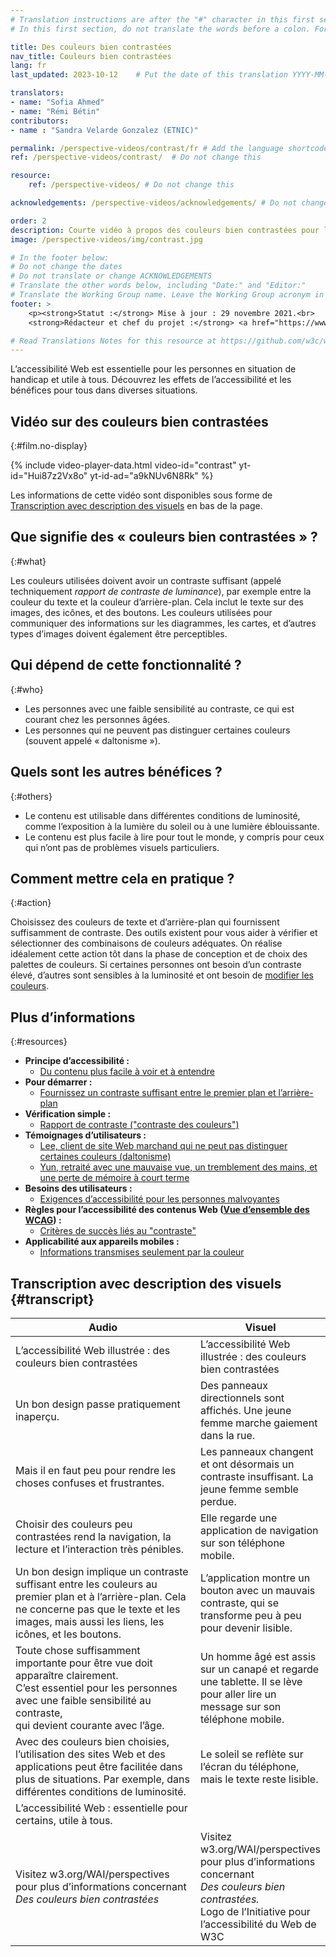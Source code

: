 ```yaml
---
# Translation instructions are after the "#" character in this first section. They are comments that do not show up in the web page. You do not need to translate the instructions after "#".
# In this first section, do not translate the words before a colon. For example, do not translate "title:". Do translate the text after "title:".

title: Des couleurs bien contrastées
nav_title: Couleurs bien contrastées
lang: fr
last_updated: 2023-10-12    # Put the date of this translation YYYY-MM-DD (with month in the middle)

translators: 
- name: "Sofia Ahmed"
- name: "Rémi Bétin"
contributors:
- name : "Sandra Velarde Gonzalez (ETNIC)"

permalink: /perspective-videos/contrast/fr # Add the language shortcode to the end, with no / at the end. For example /standards-guidelines/fr
ref: /perspective-videos/contrast/  # Do not change this

resource:
    ref: /perspective-videos/ # Do not change this

acknowledgements: /perspective-videos/acknowledgements/ # Do not change this

order: 2
description: Courte vidéo à propos des couleurs bien contrastées pour l’accessibilité Web – de quoi s’agit-il, qui en bénéficie, et comment mettre cela en pratique.
image: /perspective-videos/img/contrast.jpg

# In the footer below:
# Do not change the dates
# Do not translate or change ACKNOWLEDGEMENTS
# Translate the other words below, including "Date:" and "Editor:"
# Translate the Working Group name. Leave the Working Group acronym in English.
footer: >
    <p><strong>Statut :</strong> Mise à jour : 29 novembre 2021.<br>
    <strong>Rédacteur et chef du projet :</strong> <a href="https://www.w3.org/People/shadi">Shadi Abou-Zahra</a>. Développé par le <a href="https://www.w3.org/WAI/EO/">Groupe de travail Éducation et Promotion</a> avec le soutien du projet <a href="https://www.w3.org/WAI/DEV/">WAI-DEV</a>, co-financé par la Commission européenne. Mis à jour avec le soutien de la Fondation Ford. ACKNOWLEDGEMENTS.</p>

# Read Translations Notes for this resource at https://github.com/w3c/wai-perspective-videos#readme
---
```


L’accessibilité Web est essentielle pour les personnes en situation de handicap et utile à tous. Découvrez les effets de l’accessibilité et les bénéfices pour tous dans diverses situations.

## Vidéo sur des couleurs bien contrastées
{:#film.no-display}

{% include video-player-data.html
    video-id="contrast"
    yt-id="Hui87z2Vx8o"
    yt-id-ad="a9kNUv6N8Rk"
%}

Les informations de cette vidéo sont disponibles sous forme de [Transcription avec description des visuels](#transcript) en bas de la page.

## Que signifie des «&nbsp;couleurs bien contrastées&nbsp;» ?
{:#what}

Les couleurs utilisées doivent avoir un contraste suffisant (appelé techniquement <em>rapport de contraste de luminance</em>), par exemple entre la couleur du texte et la couleur d’arrière-plan. Cela inclut le texte sur des images, des icônes, et des boutons. Les couleurs utilisées pour communiquer des informations sur les diagrammes, les cartes, et d’autres types d’images doivent également être perceptibles.

## Qui dépend de cette fonctionnalité ?
{:#who}

-   Les personnes avec une faible sensibilité au contraste, ce qui est courant chez les personnes âgées.
-   Les personnes qui ne peuvent pas distinguer certaines couleurs (souvent appelé « daltonisme »).

## Quels sont les autres bénéfices ?
{:#others}

-   Le contenu est utilisable dans différentes conditions de luminosité, comme l’exposition à la lumière du soleil ou à une lumière éblouissante.
-   Le contenu est plus facile à lire pour tout le monde, y compris pour ceux qui n’ont pas de problèmes visuels particuliers.

## Comment mettre cela en pratique ?
{:#action}

Choisissez des couleurs de texte et d’arrière-plan qui fournissent suffisamment de contraste. Des outils existent pour vous aider à vérifier et sélectionner des combinaisons de couleurs adéquates. On réalise idéalement cette action tôt dans la phase de conception et de choix des palettes de couleurs. Si certaines personnes ont besoin d’un contraste élevé, d’autres sont sensibles à la luminosité et ont besoin de [modifier les couleurs](/perspective-videos/customizable/).

## Plus d’informations
{:#resources}

-   **Principe d’accessibilité :**
    -   [Du contenu plus facile à voir et à entendre](/fundamentals/accessibility-principles/#distinguishable)
-   **Pour démarrer :**
    -   [Fournissez un contraste suffisant entre le premier plan et l’arrière-plan](/tips/designing/#provide-sufficient-contrast-between-foreground-and-background) 
-   **Vérification simple :**
    -   [Rapport de contraste ("contraste des couleurs")](/test-evaluate/preliminary/#contrast) 
-   **Témoignages d’utilisateurs :**
    -   [Lee, client de site Web marchand qui ne peut pas distinguer certaines couleurs (daltonisme)](/people-use-web/user-stories/#shopper)
    -   [Yun, retraité avec une mauvaise vue, un tremblement des mains, et une perte de mémoire à court terme](/people-use-web/user-stories/#retiree)
-   **Besoins des utilisateurs :**
    -   [Exigences d’accessibilité pour les personnes malvoyantes](http://www.w3.org/TR/low-vision-needs/) 
-   **Règles pour l’accessibilité des contenus Web ([Vue d’ensemble des WCAG](/standards-guidelines/wcag/)) :** 
    -   [Critères de succès liés au "contraste"](https://www.w3.org/WAI/WCAG21/quickref/?tags=contrast) 
-   **Applicabilité aux appareils mobiles :**
    -   [Informations transmises seulement par la couleur](/standards-guidelines/shared-experiences/#color) 

## Transcription avec description des visuels {#transcript}

<table>
  <thead>
    <tr>
      <th width="65%">Audio</th>
      <th>Visuel</th>
    </tr>
  </thead>
  <tbody>
    <tr>
      <td>L’accessibilité Web illustrée : des couleurs bien contrastées</td>
      <td>L’accessibilité Web illustrée : des couleurs bien contrastées</td>
    </tr>
    <tr>
      <td>Un bon design passe pratiquement inaperçu.</td>
      <td>Des panneaux directionnels sont affichés. Une jeune femme marche gaiement dans la rue.</td>
    </tr>
    <tr>
      <td>Mais il en faut peu pour rendre les choses confuses et frustrantes.</td>
      <td>Les panneaux changent et ont désormais un contraste insuffisant. La jeune femme semble perdue.</td>
    </tr>
    <tr>
      <td>Choisir des couleurs peu contrastées rend la navigation, la lecture et l’interaction très pénibles.</td>
      <td>Elle regarde une application de navigation sur son téléphone mobile.</td>
    </tr>
    <tr>
      <td>Un bon design implique un contraste suffisant entre les couleurs au premier plan et à l’arrière-plan. Cela ne concerne pas que le texte et les images, mais aussi les liens, les icônes, et les boutons.</td>
      <td>L’application montre un bouton avec un mauvais contraste, qui se transforme peu à peu pour devenir lisible.</td>
    </tr>
    <tr>
      <td>Toute chose suffisamment importante pour être vue doit apparaître clairement.<br>
       C’est essentiel pour les personnes avec une faible sensibilité au contraste,<br>
        qui devient courante avec l’âge.</td>
      <td>Un homme âgé est assis sur un canapé et regarde une tablette. Il se lève pour aller lire un message sur son téléphone mobile.</td>
    </tr>
    <tr>
      <td>Avec des couleurs bien choisies, l’utilisation des sites Web et des applications peut être facilitée dans plus de situations. Par exemple, dans différentes conditions de luminosité.</td>
      <td>Le soleil se reflète sur l’écran du téléphone, mais le texte reste lisible.</td>
    </tr>
    <tr>
      <td>L’accessibilité Web : essentielle pour certains, utile à tous.</td>
      <td>&nbsp;</td>
    </tr>
    <tr>
      <td>Visitez w3.org/WAI/perspectives pour plus d’informations concernant <em>Des couleurs bien contrastées</em></td>
      <td>Visitez<br>
        w3.org/WAI/perspectives<br>
        pour plus d’informations concernant<br>
        <em>Des couleurs bien contrastées.</em><br>
        Logo de l’Initiative pour l’accessibilité du Web de W3C</td>
    </tr>
  </tbody>
</table>
